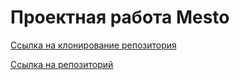 # Проектная работа Mesto

[Ссылка на клонирование репозитория](https://github.com/NataliJey/mesto-project-ff.git)

[Ссылка на репозиторий](https://github.com/NataliJey/mesto-project-ff)

